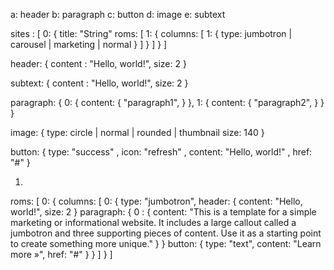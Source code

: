 a: header
b: paragraph
c: button
d: image
e: subtext

sites : [
  0: {
    title: "String"
    roms: [
      1: {
          columns: [
            1: {
              type: jumbotron | carousel | marketing | normal
            }
          ]
      }
    ]
  }
]


header: {
  content : "Hello, world!",
  size: 2
}

subtext: {
  content : "Hello, world!",
  size: 2
}

paragraph: {
  0: {
    content: {
      "paragraph1",
    }
  },
  1: {
    content: {
      "paragraph2",
    }
  }
}

image: {
  type: circle | normal | rounded | thumbnail
  size: 140
}

button: {
  type: "success"
  , icon: "refresh"
  , content: "Hello, world!"
  , href: "#"
}

1.
  roms: [
    0: {
      columns: [
        0: {
          type: "jumbotron",
          header: {
            content: "Hello, world!",
            size: 2
          }
          paragraph: {
            0 : {
              content: "This is a template for a simple marketing or informational website. It includes a large callout called a jumbotron and three supporting pieces of content. Use it as a starting point to create something more unique."
            }
          }
          button: {
            type: "text",
            content: "Learn more »",
            href: "#"
          }
        }
      ]
    }
  ]